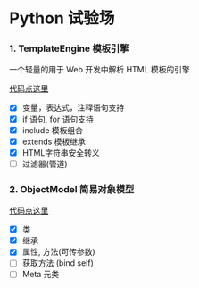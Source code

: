 # Python 试验场

### 1. TemplateEngine 模板引擎

一个轻量的用于 Web 开发中解析 HTML 模板的引擎

[代码点这里](./TemplateEngine)

- [X] 变量，表达式，注释语句支持
- [X] if 语句, for 语句支持
- [X] include 模板组合
- [X] extends 模板继承
- [X] HTML字符串安全转义
- [ ] 过滤器(管道)

### 2. ObjectModel 简易对象模型

[代码点这里](./ObjectModel)

- [X] 类
- [X] 继承
- [X] 属性, 方法(可传参数)
- [ ] 获取方法 (bind self)
- [ ] Meta 元类